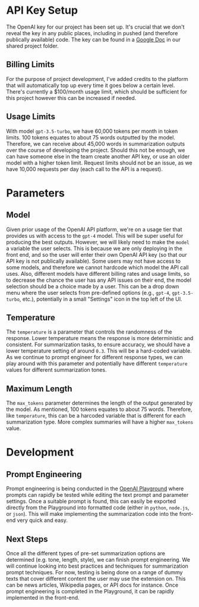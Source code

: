 # API Key Setup
The OpenAI key for our project has been set up. It's crucial that we don't reveal the key in any public places, including in pushed (and therefore publically available) code. The key can be found in a [Google Doc](https://docs.google.com/document/d/1QfPruCe_L83czCVAeWtUW0drx1H_ROMUNqtmXXvlvRs/edit?usp=drive_link) in our shared project folder.
## Billing Limits
For the purpose of project development, I've added credits to the platform that will automatically top up every time it goes below a certain level. There's currently a $100/month usage limit, which should be sufficient for this project however this can be increased if needed. 
## Usage Limits
With model `gpt-3.5-turbo`, we have 60,000 tokens per month in token limits. 100 tokens equates to about 75 words outputted by the model. Therefore, we can receive about 45,000 words in summarization outputs over the course of developing the project. Should this not be enough, we can have someone else in the team create another API key, or use an older model with a higher token limit. Request limits should not be an issue, as we have 10,000 requests per day (each call to the API is a request).
# Parameters
## Model
Given prior usage of the OpenAI API platform, we're on a usage tier that provides us with access to the `gpt-4` model. This will be super useful for producing the best outputs. However, we will likely need to make the `model` a variable the user selects. This is because we are only deploying in the front end, and so the user will enter their own OpenAI API key (so that our API key is not publically available). Some users may not have access to some models, and therefore we cannot hardcode which model the API call uses. Also, different models have different billing rates and usage limits, so to decrease the chance the user has any API issues on their end, the model selection should be a choice made by a user. This can be a drop down menu where the user selects from pre-defined options (e.g., `gpt-4`, `gpt-3.5-turbo`, etc.), potentially in a small "Settings" icon in the top left of the UI.
## Temperature
The `temperature` is a parameter that controls the randomness of the response. Lower temperature means the response is more deterministic and consistent. For summarization tasks, to ensure accuracy, we should have a lower temperature setting of around `0.3`. This will be a hard-coded variable. As we continue to prompt engineer for different response types, we can play around with this parameter and potentially have different `temperature` values for different summarization tones.
## Maximum Length
The `max_tokens` parameter determines the length of the output generated by the model. As mentioned, 100 tokens equates to about 75 words. Therefore, like `temperature`, this can be a harcoded variable that is different for each summarization type. More complex summaries will have a higher `max_tokens` value.
# Development
## Prompt Engineering
Prompt engineering is being conducted in the [OpenAI Playground](https://platform.openai.com/playground) where prompts can rapidly be tested while editing the text prompt and parameter settings. Once a suitable prompt is found, this can easily be exported directly from the Playground into formatted code (either in `python`, `node.js`, or `json`). This will make implementing the summarization code into the front-end very quick and easy.
## Next Steps
Once all the different types of pre-set summarization options are determined (e.g. tone, length, style), we can finish prompt engineering. We will continue looking into best practices and techniques for summarization prompt techniques. For now, testing is being done on a range of dummy texts that cover different content the user may use the extension on. This can be news articles, Wikipedia pages, or API docs for instance. Once prompt engineering is completed in the Playground, it can be rapidly implemented in the front-end. 

